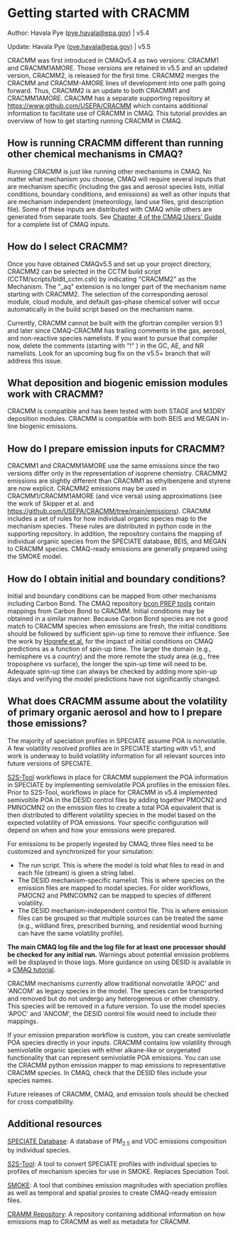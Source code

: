 # Getting started with CRACMM

Author: Havala Pye (pye.havala@epa.gov) | v5.4

Update: Havala Pye (pye.havala@epa.gov) | v5.5

CRACMM was first introduced in CMAQv5.4 as two versions: CRACMM1 and CRACMM1AMORE. Those versions are retained in v5.5 and an updated version, CRACMM2, is released for the first time. CRACMM2 merges the CRACMM and CRACMM-AMORE lines of development into one path going forward. Thus, CRACMM2 is an update to both CRACMM1 and CRACMM1AMORE. CRACMM has a separate supporting repository at https://www.github.com/USEPA/CRACMM which contains additional information to facilitate use of CRACMM in CMAQ. This tutorial provides an overview of how to get starting running CRACMM in CMAQ.

## How is running CRACMM different than running other chemical mechanisms in CMAQ?

Running CRACMM is just like running other mechanisms in CMAQ. No matter what mechanism you choose, CMAQ will require several inputs that are mechanism specific (including the gas and aerosol species lists, initial conditions, boundary conditions, and emissions) as well as other inputs that are mechanism independent (meteorology, land use files, grid description file). Some of these inputs are distributed with CMAQ while others are generated from separate tools. See [Chapter 4 of the CMAQ Users' Guide](../CMAQ_UG_ch04_model_inputs.md) for a complete list of CMAQ inputs.

## How do I select CRACMM?

Once you have obtained CMAQv5.5 and set up your project directory, CRACMM2 can be selected in the CCTM build script (CCTM/scripts/bldit_cctm.csh) by indicating "CRACMM2" as the Mechanism. The "_aq" extension is no longer part of the mechanism name starting with CRACMM2. The selection of the corresponding aerosol module, cloud module, and default gas-phase chemical solver will occur automatically in the build script based on the mechanism name. 

Currently, CRACMM cannot be built with the gfortran compiler version 9.1 and later since CMAQ-CRACMM has trailing comments in the gas, aerosol, and non-reactive species namelists. If you want to pursue that compiler now, delete the comments (starting with "!" ) in the GC, AE, and NR namelists. Look for an upcoming bug fix on the v5.5+ branch that will address this issue.

## What deposition and biogenic emission modules work with CRACMM? 

CRACMM is compatible and has been tested with both STAGE and M3DRY deposition modules. CRACMM is compatible with both BEIS and MEGAN in-line biogenic emissions.

## How do I prepare emission inputs for CRACMM?

CRACMM1 and CRACMM1AMORE use the same emissions since the two versions differ only in the representation of isoprene chemistry. 
CRACMM2 emissions are slightly different than CRACMM1 as ethylbenzene and styrene are now explicit. CRACMM2 emissions may be used in CRACMM1/CRACMM1AMORE (and vice versa) using approximations (see the work of Skipper et al. and https://github.com/USEPA/CRACMM/tree/main/emissions).
CRACMM includes a set of rules for how individual organic species map to the mechanism species. 
These rules are distributed in python code in the supporting repository. 
In addition, the repository contains the mapping of individual organic species from the SPECIATE database, BEIS, and MEGAN to CRACMM species.
CMAQ-ready emissions are generally prepared using the SMOKE model. 

## How do I obtain initial and boundary conditions?
 
Initial and boundary conditions can be mapped from other mechanisms including Carbon Bond. The CMAQ repository [bcon PREP tools](https://github.com/USEPA/CMAQ/tree/main/PREP/bcon/map2mech) contain mappings from Carbon Bond to CRACMM. Initial conditions may be obtained in a similar manner. Because Carbon Bond species are not a good match to CRACMM species when emissions are fresh, the initial conditions should be followed by sufficient spin-up time to remove their influence. See the work by [Hogrefe et al.](
https://doi.org/10.1016/j.atmosenv.2017.04.009) for the impact of initial conditions on CMAQ predictions as a function of spin-up time. The larger the domain (e.g., hemisphere vs a country) and the more remote the study area (e.g., free troposphere vs surface), the longer the spin-up time will need to be. Adequate spin-up time can always be checked by adding more spin-up days and verifying the model predictions have not significantly changed.

## What does CRACMM assume about the volatility of primary organic aerosol and how to I prepare those emissions?

The majority of speciation profiles in SPECIATE assume POA is nonvolatile. A few volatility resolved profiles are in SPECIATE starting with v5.1, and work is underway to build volatility information for all relevant sources into future versions of SPECIATE.  

[S2S-Tool](https://github.com/USEPA/S2S-Tool) workflows in place for CRACMM supplement the POA information in SPECIATE by implementing semivolatile POA profiles in the emission files. 
Prior to S2S-Tool, workflows in place for CRACMM in v5.4 implemented semivoltile POA in the DESID control files by adding together PMOCN2 and PMNOCMN2 on the emission files to create a 
total POA equivalent that is then distributed to different volatility species in the model based on the expected volatility of POA emissions. Your specific configuration will depend on when and how your emissions were prepared.

For emissions to be properly ingested by CMAQ, three files need to be customized and synchronized for your simulation: 
* The run script. This is where the model is told what files to read in and each file (stream) is given a string label.
* The DESID mechanism-specific namelist. This is where species on the emission files are mapped to model species. For older workflows, PMOCN2 and PMNCOMN2 can be mapped to species of different volatility.
* The DESID mechanism-independent control file. This is where emission files can be grouped so that multiple sources can be treated the same (e.g., wildland fires, prescribed burning, and residential wood burning can have the same volatility profile).

**The main CMAQ log file and the log file for at least one processor should be checked for any initial run.** Warnings about potential emission problems will be displayed in those logs. More guidance on using DESID is available in a [CMAQ tutorial](./Tutorials/README.md).

CRACMM mechanisms currently allow traditional nonvolatile 'APOC' and 'ANCOM' as legacy species in the model. The species can be transported and removed but do not undergo any heterogeneous or other chemistry. This species will be removed in a future version. To use the model species 'APOC' and 'ANCOM', the DESID control file would need to include their mappings.

If your emission preparation workflow is custom, you can create semivolatle POA species directly in your inputs. CRACMM contains low volatility through semivolatile organic species with either alkane-like or oxygenated functionality that can represent semivolatile POA emissions. You can use the CRACMM python emission mapper to map emissions to representative CRACMM species. In CMAQ, check that the DESID files include your species names.

Future releases of CRACMM, CMAQ, and emission tools should be checked for cross compatibility.

## Additional resources

[SPECIATE Database](https://www.epa.gov/air-emissions-modeling/speciate): A database of PM<sub>2.5</sub> and VOC emissions composition by individual species.

[S2S-Tool](https://github.com/USEPA/S2S-Tool): A tool to convert SPECIATE profiles with individual species to profiles of mechanism species for use in SMOKE. Replaces Speciation Tool.

[SMOKE](https://github.com/CEMPD/SMOKE/): A tool that combines emission magnitudes with speciation profiles as well as temporal and spatial proxies to create CMAQ-ready emission files.

[CRAMM Repository](https://github.com/USEPA/CRACMM/): A repository containing additional information on how emissions map to CRACMM as well as metadata for CRACMM.
